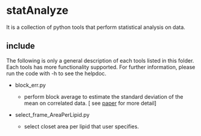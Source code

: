 # statAnalyze 
It is a collection of python tools that perform statistical analysis on data.  

## include 
The following is only a general description of each tools listed in this folder. Each tools has more functionality supported. For further information, please run the code with -h to see the helpdoc. 

* block_err.py 
	
	* perform block average to estimate the standard deviation of the mean on correlated data. [ see [paper](http://jcp.aip.org/resource/1/jcpsa6/v91/i1/p461_s1?isAuthorized=no) for more detail]  
	
* select_frame_AreaPerLipid.py
	
	* select closet area per lipid that user specifies.

